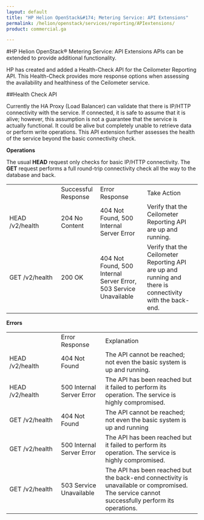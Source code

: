 ```yaml
---
layout: default
title: "HP Helion OpenStack&#174; Metering Service: API Extensions"
permalink: /helion/openstack/services/reporting/APIextensions/
product: commercial.ga

---
```

<!--UNDER REVISION-->

<script>

function PageRefresh {
onLoad="window.refresh"
}

PageRefresh();

</script>


#HP Helion OpenStack&#174; Metering Service: API Extensions
APIs can be extended to provide additional functionality.

HP has created and added a Health-Check API for the Ceilometer Reporting API. This Health-Check provides more response options when assessing the availability and healthiness of the Ceilometer service.
 

##Health Check API

Currently the HA Proxy (Load Balancer) can validate that there is IP/HTTP connectivity with the service. If connected, it is safe to assume that it is alive; however, this assumption is not a guarantee that the service is actually functional. It could be alive but completely unable to retrieve data or perform write operations. This API extension further assesses the health of the service beyond the basic connectivity check.

**Operations**

The usual **HEAD** request only checks for basic IP/HTTP connectivity. The **GET** request performs a full round-trip connectivity check all the way to the database and back.
<table>
<tr><td width="120"></td><td>Successful Response</td><td>Error Response</td><td>Take Action</td></tr>
<tr><td>HEAD /v2/health</td><td>204 No Content</td><td>404 Not Found, 500 Internal Server Error</td><td>Verify that the Ceilometer Reporting API are up and running.</td></tr>
<tr><td>GET /v2/health</td><td>200 OK</td><td>404 Not Found, 500 Internal Server Error, 503 Service Unavailable</td><td>Verify that the Ceilometer Reporting API are up and running and there is connectivity with the back-end.</td></tr>
</table>

**Errors**

<table>
<tr><td width="120"></td><td>Error Response</td><td>Explanation</td></tr>
<tr><td>HEAD /v2/health</td><td>404 Not Found</td><td>The API cannot be reached; not even the basic system is up and running.</td></tr>
<tr><td>HEAD /v2/health</td><td>500 Internal Server Error </td><td>The API has been reached but it failed to perform its operation. The service is highly compromised. </td></tr>
<tr><td>GET /v2/health</td><td>404 Not Found</td><td>The API cannot be reached; not even the basic system is up and running</td></tr>
<tr><td>GET /v2/health</td><td>500 Internal Server Error</td><td>The API has been reached but it failed to perform its operation. The service is highly compromised. </td></tr>
<tr><td>GET /v2/health</td><td>503 Service Unavailable</td><td>The API has been reached but the back-end connectivity is unavailable or compromised. The service cannot successfully perform its operations. </td></tr>
</table>
